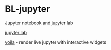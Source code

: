 # BL-jupyter

Jupyter notebook and jupyter lab

[jupyter lab](https://github.com/jupyterlab/jupyterlab)

[voila](https://github.com/voila-dashboards/voila) - render live jupyter with interactive widgets
